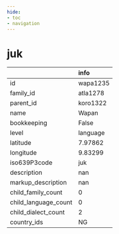 ```yaml
---
hide:
- toc
- navigation
---
```

# juk
|                      | info     |
|:---------------------|:---------|
| id                   | wapa1235 |
| family_id            | atla1278 |
| parent_id            | koro1322 |
| name                 | Wapan    |
| bookkeeping          | False    |
| level                | language |
| latitude             | 7.97862  |
| longitude            | 9.83299  |
| iso639P3code         | juk      |
| description          | nan      |
| markup_description   | nan      |
| child_family_count   | 0        |
| child_language_count | 0        |
| child_dialect_count  | 2        |
| country_ids          | NG       |